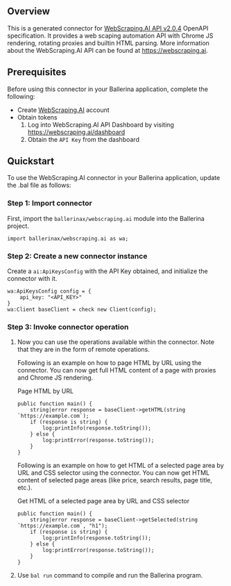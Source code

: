 ## Overview
This is a generated connector for [WebScraping.AI API v2.0.4](https://webscraping.ai/docs) OpenAPI specification. 
It provides a web scaping automation API with Chrome JS rendering, rotating proxies and builtin HTML parsing. 
More information about the WebScraping.AI API can be found at https://webscraping.ai.

## Prerequisites

Before using this connector in your Ballerina application, complete the following:

* Create [WebScraping.AI](https://webscraping.ai) account
* Obtain tokens
    1. Log into WebScraping.AI API Dashboard by visiting https://webscraping.ai/dashboard
    2. Obtain the `API Key` from the dashboard
 
## Quickstart

To use the WebScraping.AI connector in your Ballerina application, update the .bal file as follows:

### Step 1: Import connector
First, import the `ballerinax/webscraping.ai` module into the Ballerina project.
```ballerina
import ballerinax/webscraping.ai as wa;
```

### Step 2: Create a new connector instance
Create a `ai:ApiKeysConfig` with the API Key obtained, and initialize the connector with it. 
```ballerina
wa:ApiKeysConfig config = {
    api_key: "<API_KEY>"
}
wa:Client baseClient = check new Client(config);
```

### Step 3: Invoke connector operation
1. Now you can use the operations available within the connector. Note that they are in the form of remote operations.

    Following is an example on how to page HTML by URL using the connector. You can now get full HTML content of a page with proxies and Chrome JS rendering.

    Page HTML by URL

    ```ballerina
    public function main() {
        string|error response = baseClient->getHTML(string `https://example.com`);
        if (response is string) {
            log:printInfo(response.toString());
        } else {
            log:printError(response.toString());
        }
    }
    ```

    Following is an example on how to get HTML of a selected page area by URL and CSS selector using the connector. You can now get HTML content of selected page areas (like price, search results, page title, etc.).

    Get HTML of a selected page area by URL and CSS selector


    ```ballerina
    public function main() {
        string|error response = baseClient->getSelected(string `https://example.com`, "h1");
        if (response is string) {
            log:printInfo(response.toString());
        } else {
            log:printError(response.toString());
        }
    }
    ``` 

2. Use `bal run` command to compile and run the Ballerina program.